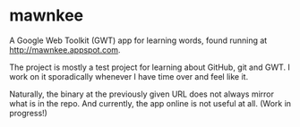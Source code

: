 mawnkee
=======

A Google Web Toolkit (GWT) app for learning words, found running at http://mawnkee.appspot.com.

The project is mostly a test project for learning about GitHub, git and GWT. I work on it
sporadically whenever I have time over and feel like it.

Naturally, the binary at the previously given URL does not always mirror what is in the repo.
And currently, the app online is not useful at all. (Work in progress!)
